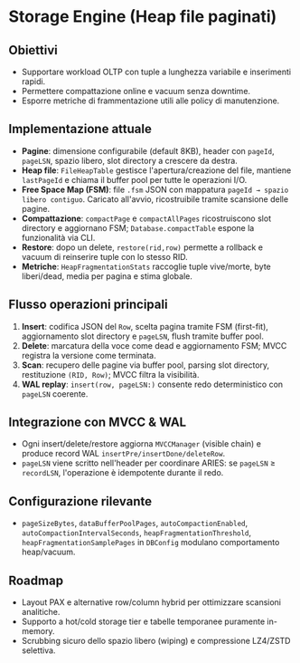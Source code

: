 # Storage Engine (Heap file paginati)

## Obiettivi
- Supportare workload OLTP con tuple a lunghezza variabile e inserimenti rapidi.
- Permettere compattazione online e vacuum senza downtime.
- Esporre metriche di frammentazione utili alle policy di manutenzione.

## Implementazione attuale
- **Pagine**: dimensione configurabile (default 8KB), header con `pageId`, `pageLSN`, spazio libero, slot directory a crescere da destra.
- **Heap file**: `FileHeapTable` gestisce l'apertura/creazione del file, mantiene `lastPageId` e chiama il buffer pool per tutte le operazioni I/O.
- **Free Space Map (FSM)**: file `.fsm` JSON con mappatura `pageId → spazio libero contiguo`. Caricato all'avvio, ricostruibile tramite scansione delle pagine.
- **Compattazione**: `compactPage` e `compactAllPages` ricostruiscono slot directory e aggiornano FSM; `Database.compactTable` espone la funzionalità via CLI.
- **Restore**: dopo un delete, `restore(rid,row)` permette a rollback e vacuum di reinserire tuple con lo stesso RID.
- **Metriche**: `HeapFragmentationStats` raccoglie tuple vive/morte, byte liberi/dead, media per pagina e stima globale.

## Flusso operazioni principali
1. **Insert**: codifica JSON del `Row`, scelta pagina tramite FSM (first-fit), aggiornamento slot directory e `pageLSN`, flush tramite buffer pool.
2. **Delete**: marcatura della voce come dead e aggiornamento FSM; MVCC registra la versione come terminata.
3. **Scan**: recupero delle pagine via buffer pool, parsing slot directory, restituzione `(RID, Row)`; MVCC filtra la visibilità.
4. **WAL replay**: `insert(row, pageLSN:)` consente redo deterministico con `pageLSN` coerente.

## Integrazione con MVCC & WAL
- Ogni insert/delete/restore aggiorna `MVCCManager` (visible chain) e produce record WAL `insertPre/insertDone/deleteRow`.
- `pageLSN` viene scritto nell'header per coordinare ARIES: se `pageLSN` ≥ `recordLSN`, l'operazione è idempotente durante il redo.

## Configurazione rilevante
- `pageSizeBytes`, `dataBufferPoolPages`, `autoCompactionEnabled`, `autoCompactionIntervalSeconds`, `heapFragmentationThreshold`, `heapFragmentationSamplePages` in `DBConfig` modulano comportamento heap/vacuum.

## Roadmap
- Layout PAX e alternative row/column hybrid per ottimizzare scansioni analitiche.
- Supporto a hot/cold storage tier e tabelle temporanee puramente in-memory.
- Scrubbing sicuro dello spazio libero (wiping) e compressione LZ4/ZSTD selettiva.
